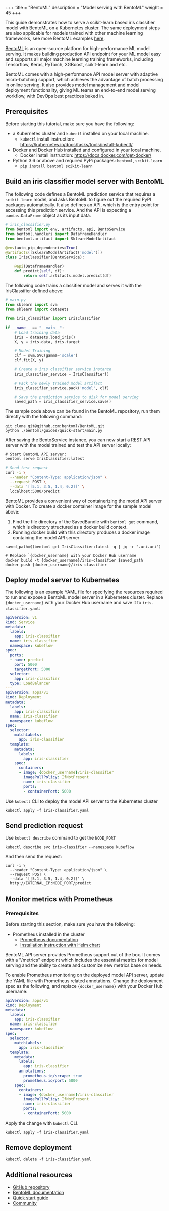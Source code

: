 +++
title = "BentoML"
description = "Model serving with BentoML"
weight = 45
+++


This guide demonstrates how to serve a scikit-learn based iris classifier model with
BentoML on a Kubernetes cluster. The same deployment steps are also applicable for models
trained with other machine learning frameworks, see more BentoML examples
[here](https://docs.bentoml.org/en/latest/examples.html).

[BentoML](https://bentoml.org) is an open-source platform for high-performance ML model
serving. It makes building production API endpoint for your ML model easy and supports
all major machine learning training frameworks, including Tensorflow, Keras, PyTorch,
XGBoost, scikit-learn and etc.

BentoML comes with a high-performance API model server with adaptive micro-batching
support, which achieves the advantage of batch processing in online serving. It also
provides model management and model deployment functionality, giving ML teams an
end-to-end model serving workflow, with DevOps best practices baked in.

## Prerequisites

Before starting this tutorial, make sure you have the following:

* a Kubernetes cluster and `kubectl` installed on your local machine.
    * `kubectl` install instruction: https://kubernetes.io/docs/tasks/tools/install-kubectl/
* Docker and Docker Hub installed and configured in your local machine.
    * Docker install instruction: https://docs.docker.com/get-docker/
* Python 3.6 or above and required PyPi packages: `bentoml`, `scikit-learn`
    * ```pip install bentoml scikit-learn```

## Build an iris classifier model server with BentoML

The following code defines a BentoML prediction service that requires a `scikit-learn` model, and
asks BentoML to figure out the required PyPI packages automatically. It also defines an
API, which is the entry point for accessing this prediction service. And the API is
expecting a `pandas.DataFrame` object as its input data.

```python
# iris_classifier.py
from bentoml import env, artifacts, api, BentoService
from bentoml.handlers import DataframeHandler
from bentoml.artifact import SklearnModelArtifact

@env(auto_pip_dependencies=True)
@artifacts([SklearnModelArtifact('model')])
class IrisClassifier(BentoService):

    @api(DataframeHandler)
    def predict(self, df):
        return self.artifacts.model.predict(df)
```

The following code trains a classifier model and serves it with the IrisClassifier
defined above:

```python
# main.py
from sklearn import svm
from sklearn import datasets

from iris_classifier import IrisClassifier

if __name__ == "__main__":
    # Load training data
    iris = datasets.load_iris()
    X, y = iris.data, iris.target

    # Model Training
    clf = svm.SVC(gamma='scale')
    clf.fit(X, y)

    # Create a iris classifier service instance
    iris_classifier_service = IrisClassifier()

    # Pack the newly trained model artifact
    iris_classifier_service.pack('model', clf)

    # Save the prediction service to disk for model serving
    saved_path = iris_classifier_service.save()
```

The sample code above can be found in the BentoML repository, run them directly with the
following command:

```shell
git clone git@github.com:bentoml/BentoML.git
python ./bentoml/guides/quick-start/main.py
```

After saving the BentoService instance, you can now start a REST API server with the
model trained and test the API server locally:

```shell
# Start BentoML API server:
bentoml serve IrisClassifier:latest
```

```bash
# Send test request
curl -i \
  --header "Content-Type: application/json" \
  --request POST \
  --data '[[5.1, 3.5, 1.4, 0.2]]' \
  localhost:5000/predict
```

BentoML provides a convenient way of containerizing the model API server with Docker. To
create a docker container image for the sample model above:

1. Find the file directory of the SavedBundle with `bentoml get` command, which is
directory structured as a docker build context.
2. Running docker build with this directory produces a docker image containing the model
API server

```shell
saved_path=$(bentoml get IrisClassifier:latest -q | jq -r ".uri.uri")

# Replace `{docker_username} with your Docker Hub username
docker build -t {docker_username}/iris-classifier $saved_path
docker push {docker_username}/iris-classifier
```

## Deploy model server to Kubernetes

The following is an example YAML file for specifying the resources required to run and
expose a BentoML model server in a Kubernetes cluster. Replace `{docker_username}`
with your Docker Hub username and save it to `iris-classifier.yaml`:

```yaml
apiVersion: v1
kind: Service
metadata:
  labels:
    app: iris-classifier
  name: iris-classifier
  namespace: kubeflow
spec:
  ports:
  - name: predict
    port: 5000
    targetPort: 5000
  selector:
    app: iris-classifier
  type: LoadBalancer
---
apiVersion: apps/v1
kind: Deployment
metadata:
  labels:
    app: iris-classifier
  name: iris-classifier
  namespace: kubeflow
spec:
  selector:
    matchLabels:
      app: iris-classifier
  template:
    metadata:
      labels:
        app: iris-classifier
    spec:
      containers:
      - image: {docker_username}/iris-classifier
        imagePullPolicy: IfNotPresent
        name: iris-classifier
        ports:
        - containerPort: 5000
```

Use `kubectl` CLI to deploy the model API server to the Kubernetes cluster

```shell
kubectl apply -f iris-classifier.yaml
```

## Send prediction request

Use `kubectl describe` command to get the `NODE_PORT`

```shell
kubectl describe svc iris-classifier --namespace kubeflow
```

And then send the request:

```shell
curl -i \
  --header "Content-Type: application/json" \
  --request POST \
  --data '[[5.1, 3.5, 1.4, 0.2]]' \
  http://EXTERNAL_IP:NODE_PORT/predict
```

## Monitor metrics with Prometheus

### Prerequisites

Before starting this section, make sure you have the following:

- Prometheus installed in the cluster
  - [Prometheus documentation](https://prometheus.io/docs/introduction/overview/)
  - [Installation instruction with Helm chart](https://github.com/helm/charts/tree/master/stable/prometheus)

BentoML API server provides Prometheus support out of the box. It comes with a "/metrics"
endpoint which includes the essential metrics for model serving and the ability to
create and customize new metrics base on needs.

To enable Prometheus monitoring on the deployed model API server, update the YAML file
with Prometheus related annotations. Change the deployment spec as the following, and replace
`{docker_username}` with your Docker Hub username:

```yaml
apiVersion: apps/v1
kind: Deployment
metadata:
  labels:
    app: iris-classifier
  name: iris-classifier
  namespace: kubeflow
spec:
  selector:
    matchLabels:
      app: iris-classifier
  template:
    metadata:
      labels:
        app: iris-classifier
      annotations:
        prometheus.io/scrape: true
        prometheus.io/port: 5000
    spec:
      containers:
      - image: {docker_username}/iris-classifier
        imagePullPolicy: IfNotPresent
        name: iris-classifier
        ports:
        - containerPort: 5000
```

Apply the change with `kubectl` CLI.

```shell
kubectl apply -f iris-classifier.yaml
```

## Remove deployment

```shell
kubectl delete -f iris-classifier.yaml
```

## Additional resources

* [GitHub repository](https://github.com/bentoml/BentoML)
* [BentoML documentation](https://docs.bentoml.org)
* [Quick start guide](https://docs.bentoml.org/en/latest/quickstart.html)
* [Community](https://join.slack.com/t/bentoml/shared_invite/enQtNjcyMTY3MjE4NTgzLTU3ZDc1MWM5MzQxMWQxMzJiNTc1MTJmMzYzMTYwMjQ0OGEwNDFmZDkzYWQxNzgxYWNhNjAxZjk4MzI4OGY1Yjg)
